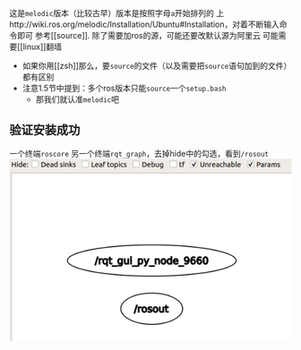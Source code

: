 这是`melodic`版本（比较古早）版本是按照字母`a`开始排列的
上http://wiki.ros.org/melodic/Installation/Ubuntu#Installation，对着不断输入命令即可
参考[[source]]. 除了需要加ros的源，可能还要改默认源为阿里云
可能需要[[linux]]翻墙
- 如果你用[[zsh]]那么，要`source`的文件（以及需要把`source`语句加到的文件）都有区别
- 注意1.5节中提到：多个ros版本只能`source`一个`setup.bash`
  - 那我们就认准`melodic`吧

## 验证安装成功
一个终端`roscore`
另一个终端`rqt_graph`，去掉hide中的勾选，看到`/rosout`
![](installation-rqt-graph.png)
